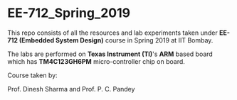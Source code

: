 # EE-712_Spring_2019

This repo consists of all the resources and lab experiments taken under **EE-712 (Embedded System Design)** course in Spring 2019 at IIT Bombay.

The labs are performed on **Texas Instrument (TI)**'s **ARM** based board which has **TM4C123GH6PM** micro-controller chip on board.

Course taken by:

Prof. Dinesh Sharma and Prof. P. C. Pandey
